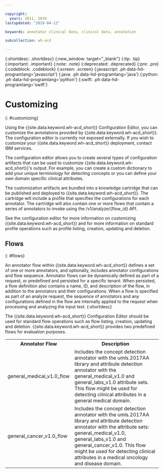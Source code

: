 ```yaml
---

copyright:
  years: 2011, 2019
lastupdated: "2019-04-12"

keywords: annotator clinical data, clinical data, annotation

subcollection: wh-acd

---
```


{:shortdesc: .shortdesc}
{:new_window: target="_blank"}
{:tip: .tip}
{:important: .important}
{:note: .note}
{:deprecated: .deprecated}
{:pre: .pre}
{:codeblock: .codeblock}
{:screen: .screen}
{:javascript: .ph data-hd-programlang='javascript'}
{:java: .ph data-hd-programlang='java'}
{:python: .ph data-hd-programlang='python'}
{:swift: .ph data-hd-programlang='swift'}

# Customizing
{: #customizing}

Using the  {{site.data.keyword.wh-acd_short}} Configuration Editor, you can customize the annotations provided by  {{site.data.keyword.wh-acd_short}}.  The configuration editor is currently not exposed externally.  If you wish to customize your {{site.data.keyword.wh-acd_short}} deployment, contact IBM services.  

The configuration editor allows you to create several types of configuration artifacts that can be used to customize  {{site.data.keyword.wh-acd_short}}'s output. For example, you can create a custom dictionary to add your unique terminology for detecting concepts or you can define your own domain specific clinical attributes.

The customization artifacts are bundled into a knowledge cartridge that can be published and deployed to  {{site.data.keyword.wh-acd_short}}. The cartridge will include a profile that specifies the configurations for each annotator. The cartridge will also contain one or more flows that contain a series of annotators to invoke using the /v1/analyze/{flow_id} API.  

See the configuration editor for more information on customizing  {{site.data.keyword.wh-acd_short}} and for more information on standard profile operations such as profile listing, creation, updating and deletion.


## Flows
{: #flows}

An annotator flow within  {{site.data.keyword.wh-acd_short}} defines a set of one or more annotators, and optionally, includes annotator configurations and flow sequence. Annotator flows can be dynamically defined as part of a request, or predefined and persisted for a specific tenant. When persisted, a flow definition also contains a name, ID, and description of the flow, in addition to the annotators and their configurations. When a flow is specified as part of an analyze request, the sequence of annotators and any configurations defined in the flow are internally applied to the request when processing and analyzing the input text.
{:shortdesc}

The  {{site.data.keyword.wh-acd_short}} Configuration Editor should be used for standard flow operations such as flow listing, creation, updating and deletion. {{site.data.keyword.wh-acd_short}} provides two predefined flows for evaluation purposes.

<table>
<tr>
<th>Annotator Flow</th><th>Description</th>
</tr>
<tr><td>general_medical_v1.0_flow</td><td> Includes the concept detection annotator with the umls.2017AA library and attribute detection annotator with the general_medical_v1.0 and general_labs_v1.0 attribute sets. This flow might be used for detecting clinical attributes in a general medical domain.</td></tr>
<tr><td>general_cancer_v1.0_flow</td><td> Includes the concept detection annotator with the umls.2017AA library and attribute detection annotator with the attribute sets: general_medical_v1.0, general_labs_v1.0 and general_cancer_v1.0. This flow might be used for detecting clinical attributes in a medical oncology and disease domain.</td>
</tr>
</table>
